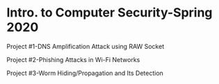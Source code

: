 # Intro. to Computer Security-Spring 2020
Project #1-DNS Amplification Attack using RAW Socket

Project #2-Phishing Attacks in Wi-Fi Networks

Project #3-Worm Hiding/Propagation and Its Detection
